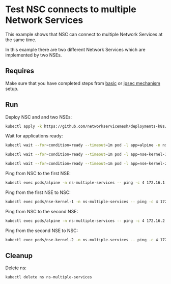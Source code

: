 # Test NSC connects to multiple Network Services

This example shows that NSC can connect to multiple Network Services at the same time.

In this example there are two different Network Services which are implemented by two NSEs.

## Requires

Make sure that you have completed steps from [basic](../../basic) or [ipsec mechanism](../../ipsec_mechanism) setup.

## Run

Deploy NSC and and two NSEs:
```bash
kubectl apply -k https://github.com/networkservicemesh/deployments-k8s/examples/features/multiple-services?ref=bf8089883007a9855622bd7a9ec2e32109367053
```

Wait for applications ready:
```bash
kubectl wait --for=condition=ready --timeout=1m pod -l app=alpine -n ns-multiple-services
```
```bash
kubectl wait --for=condition=ready --timeout=1m pod -l app=nse-kernel-1 -n ns-multiple-services
```
```bash
kubectl wait --for=condition=ready --timeout=1m pod -l app=nse-kernel-2 -n ns-multiple-services
```

Ping from NSC to the first NSE:
```bash
kubectl exec pods/alpine -n ns-multiple-services -- ping -c 4 172.16.1.100
```

Ping from the first NSE to NSC:
```bash
kubectl exec pods/nse-kernel-1 -n ns-multiple-services -- ping -c 4 172.16.1.101
```

Ping from NSC to the second NSE:
```bash
kubectl exec pods/alpine -n ns-multiple-services -- ping -c 4 172.16.2.100
```

Ping from the second NSE to NSC:
```bash
kubectl exec pods/nse-kernel-2 -n ns-multiple-services -- ping -c 4 172.16.2.101
```

## Cleanup

Delete ns:
```bash
kubectl delete ns ns-multiple-services
```
